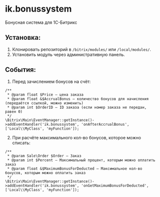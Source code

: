 # ik.bonussystem

Бонусная система для 1С-Битрикс

## Установка:
1. Клонировать репозиторий в `/bitrix/modules/` или `/local/modules/`.
2. Установить модуль через административную панель.


## События:
1. Перед зачислением бонусов на счёт:
```
/**
 * @param float $Price — цена заказа
 * @param float &$AccrualBonus — количество бонусов для начисления (передаётся ссылкой, можно изменить)
 * @param int $OrderID — ID заказа (если номер заказа не передан, равен 0)
 */
\Bitrix\Main\EventManager::getInstance()->addEventHandler('ik.bonussystem', 'onAfterAccrualBonus', ['Local\\MyClass', 'myFunction']);
``` 

2. При расчёте максимального кол-во бонусов, которое можно списать:
```
/**
 * @param Sale\Order $Order — Заказ
 * @param int $Percent — Максимальный процент, которым можно оплатить заказ
 * @param float &$MaximumBonusForDeducted — Максимальное кол-во бонусов, которым можно оплатить заказ
 */
\Bitrix\Main\EventManager::getInstance()->addEventHandler('ik.bonussystem', 'onGetMaximumBonusForDeducted', ['Local\\MyClass', 'myFunction']);
```